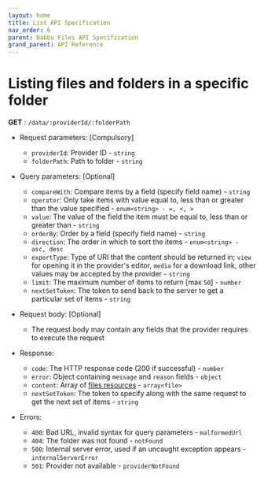 ```yaml
---
layout: home
title: List API Specification
nav_order: 6
parent: Dabbu Files API Specification
grand_parent: API Reference
---
```


# Listing files and folders in a specific folder

**GET** : `/data/:providerId/:folderPath`

- Request parameters: [Compulsory]

  - `providerId`: Provider ID - `string`
  - `folderPath`: Path to folder - `string`

- Query parameters: [Optional]

  - `compareWith`: Compare items by a field (specify field name) - `string`
  - `operator`: Only take items with value equal to, less than or greater than the value specified - `enum<string> - =, <, >`
  - `value`: The value of the field the item must be equal to, less than or greater than - `string`
  - `orderBy`: Order by a field (specify field name) - `string`
  - `direction`: The order in which to sort the items - `enum<string> - asc, desc`
  - `exportType`: Type of URI that the content should be returned in; `view` for opening it in the provider's editor, `media` for a download link, other values may be accepted by the provider - `string`
  - `limit`: The maximum number of items to return [max `50`] - `number`
  - `nextSetToken`: The token to send back to the server to get a particular set of items - `string`

- Request body: [Optional]

  - The request body may contain any fields that the provider requires to execute the request

- Response:

  - `code`: The HTTP response code (200 if successful) - `number`
  - `error`: Object containing `message` and `reason` fields - `object`
  - `content`: Array of [files resources](/schema/files-resource.schema.json) - `array<file>`
  - `nextSetToken`: The token to specify along with the same request to get the next set of items - `string`

- Errors:
  - `400`: Bad URL, invalid syntax for query parameters - `malformedUrl`
  - `404`: The folder was not found - `notFound`
  - `500`: Internal server error, used if an uncaught exception appears - `internalServerError`
  - `501`: Provider not available - `providerNotFound`
